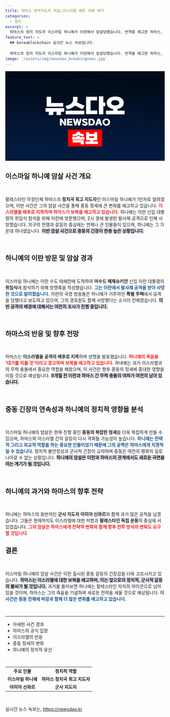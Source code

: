 ```yaml
---
title: 하마스 정치지도자 피살…이스라엘 배후 의혹 제기
categories:
  - 정치
excerpt: >
  하마스의 정치 지도자 이스마일 하니예가 이란에서 암살당했습니다. 반격을 예고한 하마스, 이스라엘의 배후 지목에 중동 긴장감 고조. 하니예의 죽음이 가져올 국제적 파장은? 클릭으로 확인하세요!
feature_text: >
  ## koreablockchain 실시간 뉴스 속보입니다.

  하마스의 정치 지도자 이스마일 하니예가 이란에서 암살당했습니다. 반격을 예고한 하마스, 이스라엘의 배후 지목에 중동 긴장감 고조. 하니예의 죽음이 가져올 국제적 파장은? 클릭으로 확인하세요!
image: '/assets/img/newsdao_breakingnews.jpg'
---
```


<p><img src="/assets/img/newsdao_breakingnews.jpg" alt="koreablockchain 속보" /></p>

<h2 data-ke-size="size26">이스마일 하니예 암살 사건 개요</h2>

<p data-ke-size="size16">&nbsp;</p>

<p>팔레스타인 무장단체 하마스의 <b>정치국 최고 지도자</b>인 이스마일 하니예가 1인자로 알려졌으며, 이번 사건은 그의 암살 사건을 통해 중동 정세에 큰 변화를 예고하고 있습니다. <b><span style="color: #ee2323;">이스라엘을 배후로 지목하며 하마스가 보복을 예고하고 있습니다.</span></b> 하니예는 이란 신임 대통령의 취임식 참석을 위해 이란에 방문했으며, 2시 경에 발생한 발사체 공격으로 인해 사망했습니다. 지구의 전쟁과 갈등의 중심에는 언제나 큰 인물들이 있으며, 하니예는 그 가운데 하나였습니다. <b><span style="background-color: #21538527;">이번 암살 사건으로 중동의 긴장이 한층 높은 상황입니다.</span></b> </p>

<p data-ke-size="size16">&nbsp;</p>

<h2 data-ke-size="size26">하니예의 이란 방문 및 암살 경과</h2>

<p data-ke-size="size16">&nbsp;</p>

<p>이스마일 하니예는 이란 수도 테헤란에 도착하여 <b>마수드 페제슈키안</b> 신임 이란 대통령의 <b>취임식</b>에 참석하기 위해 방명록을 작성했습니다. <b><span style="color: #1a5490;">그는 이란에서 발사체 공격을 받아 사망한 것으로 알려졌습니다.</span></b> 이란의 국영 방송들은 하니예가 거주하던 <b>특별 주택</b>에서 공격을 당했다고 보도하고 있으며, 그의 경호원도 함께 사망했다는 소식이 전해졌습니다. <b><span style="background-color: #21538527;">이번 공격의 배경에 대해서는 여전히 조사가 진행 중입니다.</span></b> </p>

<p data-ke-size="size16">&nbsp;</p>

<h2 data-ke-size="size26">하마스의 반응 및 향후 전망</h2>

<p data-ke-size="size16">&nbsp;</p>

<p>하마스는 <b>이스라엘을 공격의 배후로 지목</b>하며 성명을 발표했습니다. <b><span style="color: #ee2323;">하니예의 죽음을 ‘대가를 치를 것’이라고 경고하며 보복을 예고하고 있습니다.</span></b> 하네예는 과거 이스라엘과의 무력 충돌에서 중요한 역할을 해왔으며, 이 사건은 향후 중동의 정세에 중대한 영향을 미칠 것으로 예상됩니다. <b><span style="background-color: #21538527;">9개월 전 이란과 하마스 간 무력 충돌의 여파가 여전히 남아 있습니다.</span></b> </p>

<p data-ke-size="size16">&nbsp;</p>

<h2 data-ke-size="size26">중동 긴장의 연속성과 하니예의 정치적 영향을 분석</h2>

<p data-ke-size="size16">&nbsp;</p>

<p>이스마일 하니예의 암살은 현재 진행 중인 <b>중동의 복잡한 정세</b>를 더욱 복잡하게 만들 수 있으며, 하마스와 이스라엘 간의 갈등이 다시 격화될 가능성이 높습니다. <b><span style="color: #1a5490;">하니예는 전략적 그리고 외교적 역할을 하는 중요한 인물이었기 때문에 그의 공백은 하마스에게 치명적일 수 있습니다.</span></b> 정치적 불안정성과 군사적 긴장이 교차하며 중동은 여전히 평화의 길로 나아갈 수 없는 상황입니다. <b><span style="background-color: #21538527;">하니예의 암살은 이란과 하마스의 관계에서도 새로운 국면을 여는 계기가 될 것입니다.</span></b> </p>

<p data-ke-size="size16">&nbsp;</p>

<h2 data-ke-size="size26">하니예의 과거와 하마스의 향후 전략</h2>

<p data-ke-size="size16">&nbsp;</p>

<p>하니예는 하마스의 동반자인 <b>군사 지도자 야히야 신와르</b>와 함께 과거 많은 공적을 남겼습니다. 그들은 현재까지도 이스라엘에 대한 저항과 <b>팔레스타인 독립 운동</b>의 중심에 서 있었습니다. <b><span style="color: #ee2323;">그의 암살은 하마스에게 전략적 변화와 함께 향후 전투 방식의 변화도 요구할 것입니다.</span></b> </p>

<h2 data-ke-size="size26">결론</h2>

<p data-ke-size="size16">&nbsp;</p>

<p>이스마일 하니예의 암살 사건은 이전 출시된 중동 갈등의 긴장감을 더욱 고조시키고 있습니다. <b><span style="background-color: #21538527;">하마스는 이스라엘에 대한 보복을 예고하며, 이는 앞으로의 정치적, 군사적 갈등의 불씨가 될 것입니다.</span></b> 과거를 돌아보면 하니예는 팔레스타인 자치의 아이콘으로 남아 있을 것이며, 하마스는 그의 죽음을 기념하며 새로운 전략을 세울 것으로 예상됩니다. <b><span style="color: #1a5490;">이 사건은 중동 전체에 파장과 함께 더 많은 변화를 예고하고 있습니다.</span></b></p>

<p data-ke-size="size16">&nbsp;</p>

<hr />

<ul>
  <li>자세한 사건 경과</li>
  <li>하마스의 공식 입장</li>
  <li>이스라엘의 반응</li>
  <li>중동 정세의 변화</li>
  <li>하니예의 정치적 유산</li>
</ul>

<p data-ke-size="size16">&nbsp;</p>

<table>
  <tr>
    <td style="text-align: center; height: 17px;"><b>주요 인물</b></td>
    <td style="text-align: center; height: 17px;"><b>정치적 역할</b></td>
  </tr>
  <tr>
    <td style="text-align: center; height: 17px;"><b>이스마일 하니예</b></td>
    <td style="text-align: center; height: 17px;"><b>하마스 정치국 최고 지도자</b></td>
  </tr>
  <tr>
    <td style="text-align: center; height: 17px;"><b>야히야 신와르</b></td>
    <td style="text-align: center; height: 17px;"><b>군사 지도자</b></td>
  </tr>
</table>

<p data-ke-size="size16">&nbsp;</p>
실시간 뉴스 속보는, <a href="https://newsdao.kr" rel="dofollow">https://newsdao.kr</a>


